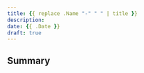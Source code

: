 ```yaml
---
title: {{ replace .Name "-" " " | title }}
description: 
date: {{ .Date }}
draft: true
---
```

## Summary

